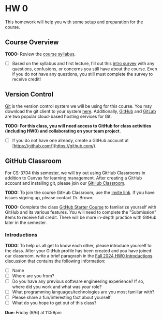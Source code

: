 # HW 0

This homework will help you with some setup and preparation for the course.

## Course Overview

**TODO:** Review the [course syllabus](https://docs.google.com/document/d/1jGqHKlM8QHy8utRZ1Kg8g8SqumzIuqXvaba-oTESLvI/edit?usp=sharing).

- [ ] Based on the syllabus and first lecture, fill out this [intro survey](https://forms.gle/7KCSGToUhecjwxYh6) with any questions, confusions, or concerns you still have about the course. Even if you do not have any questions, you still must complete the survey to receive credit!

## Version Control

[Git](https://git-scm.com/) is the version control system we will be using for this course. You may download the git client to your system [here](https://git-scm.com/downloads). Additionally, [GitHub](https://github.com/) and [GitLab](https://about.gitlab.com/) are two popular cloud-based hosting services for Git.

**TODO: For this class, you will need access to GitHub for class activities (including HW0) and collaborating on your team project.** 

- [ ] If you do not have one already, create a GitHub account at [https://github.com/](https://github.com/).

## GitHub Classroom

For CS-3704 this semester, we will try out using GitHub Classrooms in addition to Canvas for learning management. After creating a GitHub account and installing git, please join our [GitHub Classroom](https://classroom.github.com/classrooms/97977962-cs3704-vt-fall24-classroom).

**TODO:** To join the course GitHub Classroom, use the [invite link](https://classroom.github.com/classrooms/97977962-cs3704-vt-fall24-classroom). If you have issues signing up, please contact Dr. Brown.

**TODO:** Complete the class [GitHub Starter Course](https://github.com/orgs/CS3704-VT/discussions/1) to famliarize yourself with GitHub and its various features. You will need to complete the "Submission" items to receive full credit. There will be more in-depth practice with GitHub later in the semester.

### Introductions

**TODO:** To help us all get to know each other, please introduce yourself to the class. After your GitHub profile has been created and you have joined our classroom, write a brief paragraph in the [Fall 2024 HW0 Introductions](https://github.com/orgs/CS3704-VT/discussions/1) discussion that contains the following information:
- [ ] Name
- [ ] Where are you from?
- [ ] Do you have any previous software engineering experience? If so, where did you work and what was your role? 
- [ ] What programming languages/technologies are you most familiar with?
- [ ] Please share a fun/interesting fact about yourself.
- [ ] What do you hope to get out of this class?

**Due:** Friday (9/6) at 11:59pm
